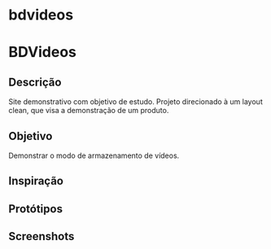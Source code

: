 # bdvideos

# BDVideos
## Descrição
  Site demonstrativo com objetivo de estudo. Projeto direcionado à um layout clean, que visa a demonstração de um produto.
## Objetivo
  Demonstrar o modo de armazenamento de vídeos.
## Inspiração

## Protótipos

## Screenshots

